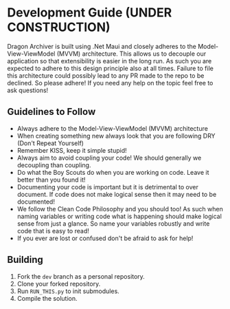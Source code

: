 # Development Guide (UNDER CONSTRUCTION)

Dragon Archiver is built using .Net Maui and closely adheres to the Model-View-ViewModel (MVVM) architecture. This allows us to decouple our application so that extensibility is easier in the long run. As such you are expected to adhere to this design principle also at all times. Failure to file this architecture could possibly lead to any PR made to the repo to be declined. So please adhere!
If you need any help on the topic feel free to ask questions!

## Guidelines to Follow
- Always adhere to the Model-View-ViewModel (MVVM) architecture
- When creating something new always look that you are following DRY (Don't Repeat Yourself)
- Remember KISS, keep it simple stupid!
- Always aim to avoid coupling your code! We should generally we decoupling than coupling.
- Do what the Boy Scouts do when you are working on code. Leave it better than you found it!
- Documenting your code is important but it is detrimental to over document. If code does not make logical sense then it may need to be documented!
- We follow the Clean Code Philosophy and you should too! As such when naming variables or writing code what is happening should make logical sense from just a glance. So name your variables robustly and write code that is easy to read!
- If you ever are lost or confused don't be afraid to ask for help!


## Building

1. Fork the `dev` branch as a personal repository.
2. Clone your forked repository.
3. Run `RUN_THIS.py` to init submodules.
4. Compile the solution.
